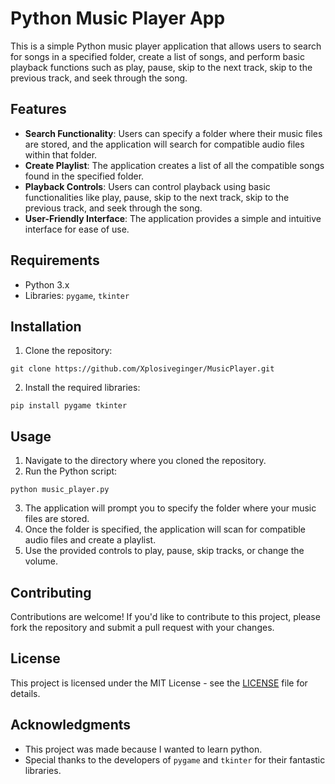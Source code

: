 # Python Music Player App

This is a simple Python music player application that allows users to search for songs in a specified folder, create a list of songs, and perform basic playback functions such as play, pause, skip to the next track, skip to the previous track, and seek through the song.

## Features

- **Search Functionality**: Users can specify a folder where their music files are stored, and the application will search for compatible audio files within that folder.
- **Create Playlist**: The application creates a list of all the compatible songs found in the specified folder.
- **Playback Controls**: Users can control playback using basic functionalities like play, pause, skip to the next track, skip to the previous track, and seek through the song.
- **User-Friendly Interface**: The application provides a simple and intuitive interface for ease of use.

## Requirements

- Python 3.x
- Libraries: `pygame`, `tkinter`

## Installation

1. Clone the repository:

```git clone https://github.com/Xplosiveginger/MusicPlayer.git```

2. Install the required libraries:

```pip install pygame tkinter```

## Usage

1. Navigate to the directory where you cloned the repository.
2. Run the Python script:

```python music_player.py```

3. The application will prompt you to specify the folder where your music files are stored.
4. Once the folder is specified, the application will scan for compatible audio files and create a playlist.
5. Use the provided controls to play, pause, skip tracks, or change the volume.

## Contributing

Contributions are welcome! If you'd like to contribute to this project, please fork the repository and submit a pull request with your changes.

## License

This project is licensed under the MIT License - see the [LICENSE](LICENSE) file for details.

## Acknowledgments

- This project was made because I wanted to learn python.
- Special thanks to the developers of `pygame` and `tkinter` for their fantastic libraries.
